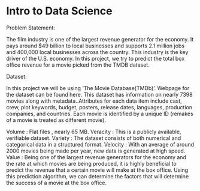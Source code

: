 # Intro to Data Science

Problem Statement:

The film industry is one of the largest revenue generator for the economy. It pays around $49 billion to local businesses and supports 2.1 million jobs and 400,000 local businesses across the country. This industry is the key driver of the U.S. economy. In this project, we try to predict the total box office revenue for a movie picked from the TMDB dataset.

Dataset:

In this project we will be using ‘The Movie Database(TMDb)’. Webpage for the dataset can be found here. This dataset has information on nearly 7398 movies along with metadata..Attributes for each data item include cast, crew, plot keywords, budget, posters, release dates, languages, production companies, and countries. Each movie is identified by a unique ID (remakes of a movie is treated as different movie).

Volume : Flat files , nearly 65 MB.
Veracity :  This is a publicly available, verifiable dataset.
Variety :  The dataset consists of both numerical and categorical data in a structured format.
Velocity : With an average of around 2000 movies being made per year, new data is generated at high speed.
Value : Being one of the largest revenue generators for the economy and the rate at which movies are being produced, it is highly beneficial to predict the revenue that a certain movie will make at the box office. Using this prediction algorithm, we can determine the factors that will determine the success of a movie at the box office.
